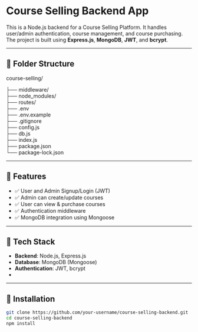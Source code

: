 # Course Selling Backend App

This is a Node.js backend for a Course Selling Platform. It handles user/admin authentication, course management, and course purchasing. The project is built using **Express.js**, **MongoDB**, **JWT**, and **bcrypt**.

---

## 📁 Folder Structure

course-selling/

├── middleware/          
├── node_modules/        
├── routes/             
├── .env                
├── .env.example         
├── .gitignore           
├── config.js            
├── db.js                
├── index.js            
├── package.json         
└── package-lock.json    



---

## 🚀 Features

- ✅ User and Admin Signup/Login (JWT)
- ✅ Admin can create/update courses
- ✅ User can view & purchase courses
- ✅ Authentication middleware
- ✅ MongoDB integration using Mongoose

---

## 🧠 Tech Stack

- **Backend**: Node.js, Express.js
- **Database**: MongoDB (Mongoose)
- **Authentication**: JWT, bcrypt
- 
---

## 🔧 Installation

```bash
git clone https://github.com/your-username/course-selling-backend.git
cd course-selling-backend
npm install
